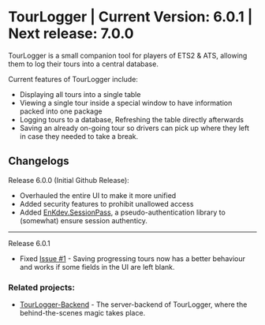 # TourLogger | Current Version: 6.0.1 | Next release: 7.0.0

TourLogger is a small companion tool for players of ETS2 & ATS, allowing them to log their tours into a central database.

Current features of TourLogger include:

- Displaying all tours into a single table
- Viewing a single tour inside a special window to have information packed into one package
- Logging tours to a database, Refreshing the table directly afterwards
- Saving an already on-going tour so drivers can pick up where they left in case they needed to take a break.

## Changelogs

Release 6.0.0 (Initial Github Release):

- Overhauled the entire UI to make it more unified
- Added security features to prohibit unallowed access
- Added [EnKdev.SessionPass](https://github.com/EnKdev/EnKdev.SessionPass), a pseudo-authentication library to (somewhat) ensure session authenticy.

----

Release 6.0.1

- Fixed [Issue #1](https://github.com/EnKdev/TourLogger/issues/1) - Saving progressing tours now has a better behaviour and works if some fields in the UI are left blank.

### Related projects:

- [TourLogger-Backend](https://github.com/enkdev/TourLogger-Backend) - The server-backend of TourLogger, where the behind-the-scenes magic takes place.
